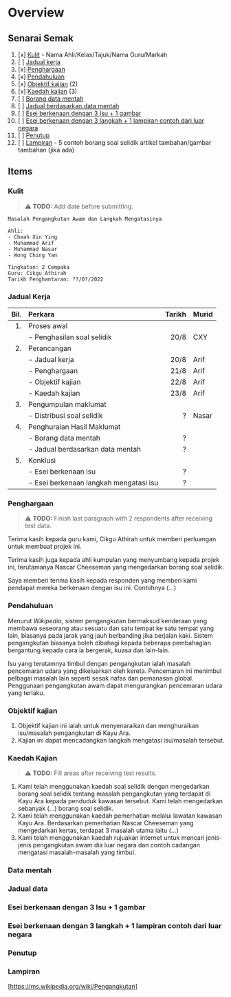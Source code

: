 # Overview

## Senarai Semak

1. [x] [Kulit](#kulit) - Nama Ahli/Kelas/Tajuk/Nama Guru/Markah
2. [ ] [Jadual kerja](#jadual-kerja)
3. [x] [Penghargaan](#penghargaan)
4. [x] [Pendahuluan](#pendahuluan)
5. [x] [Objektif kajian](#objektif-kajian) (2)
6. [x] [Kaedah kajian](#kaedah-kajian) (3)
7. [ ] [Borang data mentah](#data-mentah)
8. [ ] [Jadual berdasarkan data mentah](#jadual-data)
9. [ ] [Esei berkenaan dengan 3 Isu + 1 gambar](#esei-berkenaan-dengan-3-isu--1-gambar)
10. [ ] [Esei berkenaan dengan 3 langkah + 1 lampiran contoh dari luar negara](#esei-berkenaan-dengan-3-langkah--1-lampiran-contoh-dari-luar-negara)
11. [ ] [Penutup](#penutup)
12. [ ] [Lampiran](#lampiran) - 5 contoh borang soal selidik artikel tambahan/gambar tambahan (jika ada)

## Items

### Kulit

> :warning: **TODO:** Add date before submitting.

    Masalah Pengangkutan Awam dan Langkah Mengatasinya

    Ahli:
    - Cheah Xin Ying
    - Muhammad Arif
    - Muhammad Nasar
    - Wong Ching Yan

    Tingkatan: 2 Cempaka
    Guru: Cikgu Athirah
    Tarikh Penghantaran: ??/0?/2022

### Jadual Kerja

| Bil. | Perkara                                | Tarikh | Murid |
| ---: | :------------------------------------- | -----: | :---- |
|   1. | Proses awal                            |        |       |
|      | - Penghasilan soal selidik             |   20/8 | CXY   |
|   2. | Perancangan                            |        |       |
|      | - Jadual kerja                         |   20/8 | Arif  |
|      | - Penghargaan                          |   21/8 | Arif  |
|      | - Objektif kajian                      |   22/8 | Arif  |
|      | - Kaedah kajian                        |   23/8 | Arif  |
|   3. | Pengumpulan maklumat                   |        |       |
|      | - Distribusi soal selidik              |      ? | Nasar |
|   4. | Penghuraian Hasil Maklumat             |        |       |
|      | - Borang data mentah                   |      ? |       |
|      | - Jadual berdasarkan data mentah       |      ? |       |
|   5. | Konklusi                               |        |       |
|      | - Esei berkenaan isu                   |      ? |       |
|      | - Esei berkenaan langkah mengatasi isu |      ? |       |

### Penghargaan

> :warning: **TODO:** Finish last paragraph with 2 respondents after receiving test data.

Terima kasih kepada guru kami, Cikgu Athirah untuk memberi perluangan untuk membuat projek ini.

Terima kasih juga kepada ahli kumpulan yang menyumbang kepada projek ini, terutamanya Nascar Cheeseman yang mengedarkan borang soal selidik.

Saya memberi terima kasih kepada responden yang memberi kami pendapat mereka berkenaan dengan isu ini. Contohnya (...)

### Pendahuluan

Menurut *Wikipedia*, sistem pengangkutan bermaksud kenderaan yang membawa seseorang atau sesuatu dan satu tempat ke satu tempat yang lain, biasanya pada jarak yang jauh berbanding jika berjalan kaki. Sistem pengangkutan biasanya boleh dibahagi kepada beberapa pembahagian bergantung kepada cara ia bergerak, kuasa dan lain-lain.

Isu yang terutamnya timbul dengan pengangkutan ialah masalah pencemaran udara yang dikeluarkan oleh kereta. Pencemaran ini menimbul pelbagai masalah lain seperti sesak nafas dan pemanasan global. Penggunaan pengangkutan awam dapat mengurangkan pencemaran udara yang terlaku.

### Objektif kajian

1. Objektif kajian ini ialah untuk menyenaraikan dan menghuraikan isu/masalah pengangkutan di Kayu Ara.
2. Kajian ini dapat mencadangkan langkah mengatasi isu/masalah tersebut.

### Kaedah Kajian

> :warning: **TODO:** Fill areas after receiving test results.

1. Kami telah menggunakan kaedah soal selidik dengan mengedarkan borang soal selidik tentang masalah pengangkutan yang terdapat di Kayu Ara kepada penduduk kawasan tersebut. Kami telah mengedarkan sebanyak (...) borang soal selidik.
2. Kami telah menggunakan kaedah pemerhatian melalui lawatan kawasan Kayu Ara. Berdasarkan pemerhatian Nascar Cheeseman yang mengedarkan kertas, terdapat 3 masalah utama iaitu (...)
3. Kami telah menggunakan kaedah rujuakan internet untuk mencari jenis-jenis pengangkutan awam dia luar negara dan contoh cadangan mengatasi masalah-masalah yang timbul.

### Data mentah

### Jadual data

### Esei berkenaan dengan 3 Isu + 1 gambar

### Esei berkenaan dengan 3 langkah + 1 lampiran contoh dari luar negara

### Penutup

### Lampiran

[https://ms.wikipedia.org/wiki/Pengangkutan]
